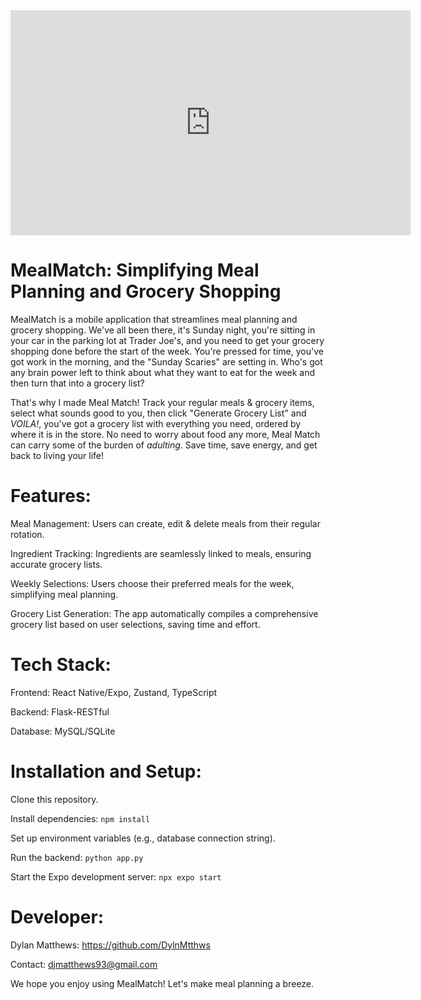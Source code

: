 <iframe title="vimeo-player" src="https://player.vimeo.com/video/911256633?h=18cb725302" width="640" height="360" frameborder="0"    allowfullscreen></iframe>

# MealMatch: Simplifying Meal Planning and Grocery Shopping

MealMatch is a mobile application that streamlines meal planning and grocery shopping. We've all been there, it's Sunday night, you're sitting in your car in the parking lot at Trader Joe's, and you need to get your grocery shopping done before the start of the week. You're pressed for time, you've got work in the morning, and the "Sunday Scaries" are setting in. Who's got any brain power left to think about what they want to eat for the week and then turn that into a grocery list?

That's why I made Meal Match! Track your regular meals & grocery items, select what sounds good to you, then click "Generate Grocery List" and _VOILA!_, you've got a grocery list with everything you need, ordered by where it is in the store. No need to worry about food any more, Meal Match can carry some of the burden of _adulting_. Save time, save energy, and get back to living your life!

# Features:

Meal Management: Users can create, edit & delete meals from their regular rotation.

Ingredient Tracking: Ingredients are seamlessly linked to meals, ensuring accurate grocery lists.

Weekly Selections: Users choose their preferred meals for the week, simplifying meal planning.

Grocery List Generation: The app automatically compiles a comprehensive grocery list based on user selections, saving time and effort.

# Tech Stack:

Frontend: React Native/Expo, Zustand, TypeScript

Backend: Flask-RESTful

Database: MySQL/SQLite

# Installation and Setup:

Clone this repository.

Install dependencies: ```npm install```

Set up environment variables (e.g., database connection string).

Run the backend: ```python app.py```

Start the Expo development server: ```npx expo start```

# Developer:

Dylan Matthews: https://github.com/DylnMtthws

Contact: djmatthews93@gmail.com

We hope you enjoy using MealMatch! Let's make meal planning a breeze.
